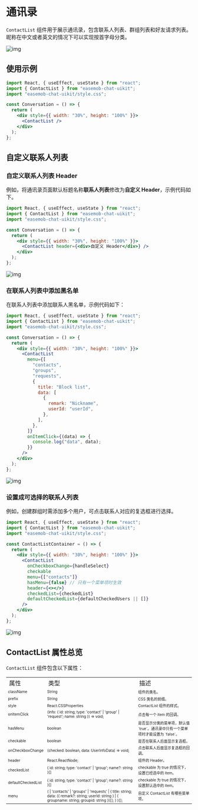 # 通讯录

<Toc />

`ContactList` 组件用于展示通讯录，包含联系人列表、群组列表和好友请求列表。昵称在中文或者英文的情况下可以实现按首字母分类。

![img](@static/images/uikit/chatuikit/web/page_contact_list.png) 

## 使用示例

```jsx
import React, { useEffect, useState } from "react";
import { ContactList } from "easemob-chat-uikit";
import "easemob-chat-uikit/style.css";

const Conversation = () => {
  return (
    <div style={{ width: "30%", height: "100%" }}>
      <ContactList />
    </div>
  );
};
```

## 自定义联系人列表

### 自定义联系人列表 Header

例如，将通讯录页面默认标题名称**联系人列表**修改为**自定义 Header**，示例代码如下。

```jsx
import React, { useEffect, useState } from "react";
import { ContactList } from "easemob-chat-uikit";
import "easemob-chat-uikit/style.css";

const Conversation = () => {
  return (
    <div style={{ width: "30%", height: "100%" }}>
      <ContactList header={<div>自定义 Header</div>} />
    </div>
  );
};
```

![img](@static/images/uikit/chatuikit/web/contact-header.png)

### 在联系人列表中添加黑名单

在联系人列表中添加联系人黑名单，示例代码如下：

```jsx
import React, { useEffect, useState } from "react";
import { ContactList } from "easemob-chat-uikit";
import "easemob-chat-uikit/style.css";

const Conversation = () => {
  return (
    <div style={{ width: "30%", height: "100%" }}>
      <ContactList
        menu={[
          "contacts",
          "groups",
          "requests",
          {
            title: "Block list",
            data: [
              {
                remark: "Nickname",
                userId: "userId",
              },
            ],
          },
        ]}
        onItemClick={(data) => {
          console.log("data", data);
        }}
      />
    </div>
  );
};
```

![img](@static/images/uikit/chatuikit/web/contact-block.png)

### 设置成可选择的联系人列表

例如，创建群组时需添加多个用户，可点击联系人对应的复选框进行选择。

```jsx
import React, { useEffect, useState } from "react";
import { ContactList } from "easemob-chat-uikit";
import "easemob-chat-uikit/style.css";

const ContactListContainer = () => {
  return (
    <div style={{ width: "30%", height: "100%" }}>
      <ContactList
        onCheckboxChange={handleSelect}
        checkable
        menu={["contacts"]}
        hasMenu={false} // 只有一个菜单项时生效
        header={<></>}
        checkedList={checkedList}
        defaultCheckedList={defaultCheckedUsers || []}
      />
    </div>
  );
};
```

![img](@static/images/uikit/chatuikit/web/contact-select.png)

## ContactList 属性总览

`ContactList` 组件包含以下属性：

<table>
<tr>
    <td>属性</td>
    <td>类型</td>
    <td>描述</td>
</tr>
  <tr>
    <td style=font-size:10px>
	    className
	  </td>
    <td style=font-size:10px>
	    String
	  </td>
	  <td style=font-size:10px>
	    组件的类名。
	  </td>
  </tr>
	  <tr>
	    <td style=font-size:10px>prefix</td>
      <td style=font-size:10px>String</td>
		  <td style=font-size:10px>CSS 类名的前缀。</td>
	  </tr>
	  <tr>
	    <td style=font-size:10px>style</td>
        <td style=font-size:10px>React.CSSProperties</td>
		<td style=font-size:10px>ContactList 组件的样式。</td>
	  </tr>
	  <tr>
	    <td style=font-size:10px>onItemClick</td>
        <td style=font-size:10px>(info: { id: string; type: 'contact' | 'group' | 'request'; name: string }) => void;</td>
		<td style=font-size:10px>点击每一个 item 的回调。</td>
	  </tr>
	  <tr>
	    <td style=font-size:10px>hasMenu</td>
        <td style=font-size:10px> boolean </td>
		<td style=font-size:10px>是否显示分类的菜单项，默认值 `true`。通讯录中只有一个菜单项时才能设置为 `false`。</td>
	  </tr>
	  <tr>
	    <td style=font-size:10px>checkable</td>
        <td style=font-size:10px>boolean</td>
		<td style=font-size:10px>是否在联系人后面显示复选框。</td>  
	  </tr>
	   <tr>
	    <td style=font-size:10px>onCheckboxChange</td>
        <td style=font-size:10px>(checked: boolean, data: UserInfoData) => void; </td>
		<td style=font-size:10px>点击联系人后面显示复选框的回调。 </td>
	  </tr>
	  <tr>
	    <td style=font-size:10px>header </td>
         <td style=font-size:10px>React.ReactNode; </td>
		<td style=font-size:10px>组件的 Header。</td>
	  </tr>
	  <tr>
	    <td style=font-size:10px>checkedList</td>
        <td style=font-size:10px>{ id: string; type: 'contact' | 'group'; name?: string }[] </td>
		<td style=font-size:10px>checkable 为 true 的情况下，设置已经选中的 item。</td>  
	  </tr>
    <tr>
	    <td style=font-size:10px>defaultCheckedList</td>
        <td style=font-size:10px>{ id: string; type: 'contact' | 'group'; name?: string }[] </td>
		<td style=font-size:10px>checkable 为 true 的情况下，设置默认选中的 item。</td>  
	  </tr>
    <tr>
	    <td style=font-size:10px>menu</td>
        <td style=font-size:10px>(
        | 'contacts'
        | 'groups'
        | 'requests'
        | {
            title: string;
            data: ({ remark?: string; userId: string } | { groupname: string; groupid: string })[];
          }
      )[];</td>
		<td style=font-size:10px>自定义 ContactList 有哪些菜单项。</td>  
	  </tr>
   </tr>
</table>

